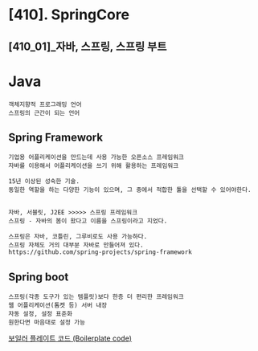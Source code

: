 # [410]. SpringCore
## [410_01]_자바, 스프링, 스프링 부트

# Java
    객체지향적 프로그래밍 언어
    스프링의 근간이 되는 언어
    

## Spring Framework
    기업용 어플리케이션을 만드는데 사용 가능한 오픈소스 프레임워크 
    자바를 이용해서 어플리케이션을 쓰기 위해 활용하는 프레임워크 

    15년 이상된 성숙한 기술.
    동일한 역할을 하는 다양한 기능이 있으며, 그 중에서 적합한 툴을 선택할 수 있어야한다.

    
    자바, 서블릿, J2EE >>>>> 스프링 프레임워크
    스프링 - 자바의 봄이 왔다고 이름을 스프링이라고 지었다. 

    스프링은 자바, 코틀린, 그루비로도 사용 가능하다.
    스프링 자체도 거의 대부분 자바로 만들어져 있다.
    https://github.com/spring-projects/spring-framework

## Spring boot
    스프링(각종 도구가 있는 템플릿)보다 한층 더 편리한 프레임워크
    웹 어플리케이션(톰켓 등) 서버 내장
    자동 설정, 설정 표준화
    원한다면 마음대로 설정 가능 




[보일러 플레이트 코드 (Boilerplate code)](../../100_이론/%5B180%5D_용어정리/%5B189%5D_기타용어/%5B189_01%5D_Boilerplate%20code.md)  
